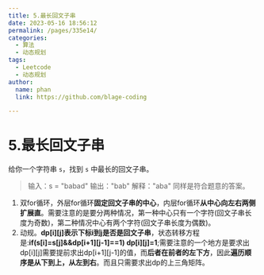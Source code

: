 ```yaml
---
title: 5.最长回文子串
date: 2023-05-16 18:56:12
permalink: /pages/335e14/
categories: 
  - 算法
  - 动态规划
tags: 
  - Leetcode
  - 动态规划
author: 
  name: phan
  link: https://github.com/blage-coding

---
```

# 5.最长回文子串

给你一个字符串 `s`，找到 `s` 中最长的回文子串。

> 输入：s = "babad"
> 输出："bab"
> 解释："aba" 同样是符合题意的答案。

1. 双for循环，外层for循环**固定回文子串的中心**，内层for循环**从中心向左右两侧扩展直**。需要注意的是要分两种情况，第一种中心只有一个字符(回文子串长度为奇数)，第二种情况中心有两个字符(回文子串长度为偶数)。
2. 动规。**dp\[i][j]表示下标i到j是否是回文子串**，状态转移方程是:**if(s[i]=s[j]&&dp\[i+1][j-1]==1)    dp\[i][j]=1**;需要注意的一个地方是要求出dp\[i][j]需要提前求出dp\[i+1][j-1]的值，而**后者在前者的左下方**，因此**遍历顺序是从下到上，从左到右**。而且只需要求出dp的上三角矩阵。